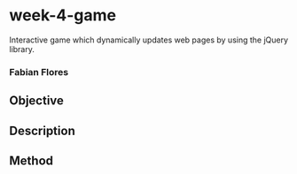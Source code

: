 # week-4-game
Interactive game which dynamically updates web pages by using the jQuery library.
### Fabian Flores
## Objective

## Description

## Method
